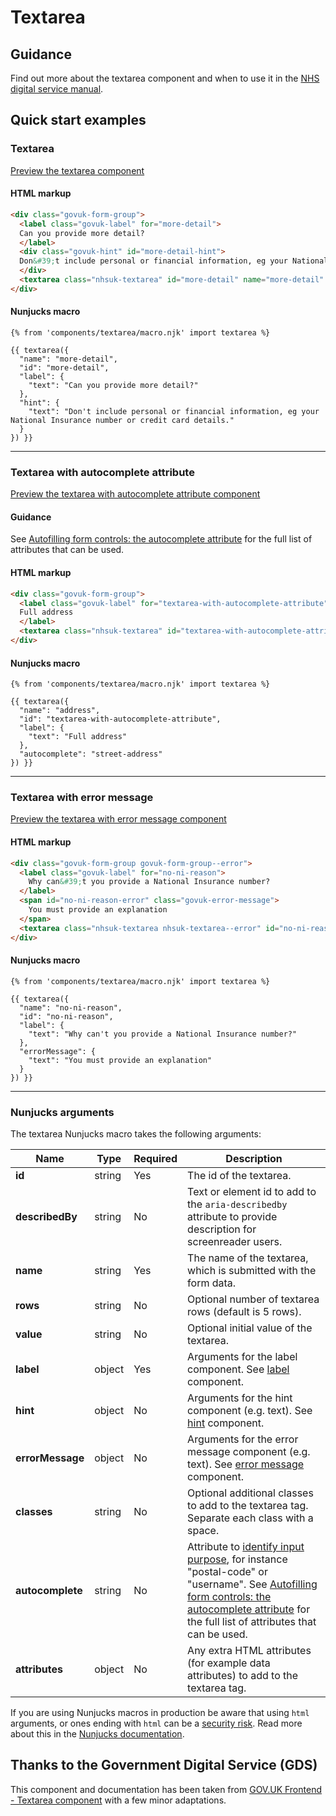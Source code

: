 # Textarea

## Guidance

Find out more about the textarea component and when to use it in the [NHS digital service manual](https://service-manual.nhs.uk/design-system/components/textarea).

## Quick start examples

### Textarea

[Preview the textarea component](https://nhsuk.github.io/nhsuk-frontend/components/textarea/index.html)

#### HTML markup

```html
<div class="govuk-form-group">
  <label class="govuk-label" for="more-detail">
  Can you provide more detail?
  </label>
  <div class="govuk-hint" id="more-detail-hint">
  Don&#39;t include personal or financial information, eg your National Insurance number or credit card details.
  </div>
  <textarea class="nhsuk-textarea" id="more-detail" name="more-detail" rows="5" aria-describedby="more-detail-hint"></textarea>
</div>
```

#### Nunjucks macro

```
{% from 'components/textarea/macro.njk' import textarea %}

{{ textarea({
  "name": "more-detail",
  "id": "more-detail",
  "label": {
    "text": "Can you provide more detail?"
  },
  "hint": {
    "text": "Don't include personal or financial information, eg your National Insurance number or credit card details."
  }
}) }}
```

---

### Textarea with autocomplete attribute

[Preview the textarea with autocomplete attribute component](https://nhsuk.github.io/nhsuk-frontend/components/textarea/autocomplete.html)

#### Guidance

See [Autofilling form controls: the autocomplete attribute](https://html.spec.whatwg.org/multipage/form-control-infrastructure.html#autofill) for the full list of attributes that can be used.

#### HTML markup

```html
<div class="govuk-form-group">
  <label class="govuk-label" for="textarea-with-autocomplete-attribute">
  Full address
  </label>
  <textarea class="nhsuk-textarea" id="textarea-with-autocomplete-attribute" name="address" rows="5" autocomplete="street-address"></textarea>
</div>
```

#### Nunjucks macro

```
{% from 'components/textarea/macro.njk' import textarea %}

{{ textarea({
  "name": "address",
  "id": "textarea-with-autocomplete-attribute",
  "label": {
    "text": "Full address"
  },
  "autocomplete": "street-address"
}) }}
```

---

### Textarea with error message

[Preview the textarea with error message component](https://nhsuk.github.io/nhsuk-frontend/components/textarea/error.html)

#### HTML markup

```html
<div class="govuk-form-group govuk-form-group--error">
  <label class="govuk-label" for="no-ni-reason">
    Why can&#39;t you provide a National Insurance number?
  </label>
  <span id="no-ni-reason-error" class="govuk-error-message">
    You must provide an explanation
  </span>
  <textarea class="nhsuk-textarea nhsuk-textarea--error" id="no-ni-reason" name="no-ni-reason" rows="5" aria-describedby="no-ni-reason-error"></textarea>
</div>
```

#### Nunjucks macro

```
{% from 'components/textarea/macro.njk' import textarea %}

{{ textarea({
  "name": "no-ni-reason",
  "id": "no-ni-reason",
  "label": {
    "text": "Why can't you provide a National Insurance number?"
  },
  "errorMessage": {
    "text": "You must provide an explanation"
  }
}) }}
```

---

### Nunjucks arguments

The textarea Nunjucks macro takes the following arguments:

| Name             | Type   | Required | Description                                                                                                                                                                                                                                                                                                                                               |
| ---------------- | ------ | -------- | --------------------------------------------------------------------------------------------------------------------------------------------------------------------------------------------------------------------------------------------------------------------------------------------------------------------------------------------------------- |
| **id**           | string | Yes      | The id of the textarea.                                                                                                                                                                                                                                                                                                                                   |
| **describedBy**  | string | No       | Text or element id to add to the `aria-describedby` attribute to provide description for screenreader users.                                                                                                                                                                                                                                              |
| **name**         | string | Yes      | The name of the textarea, which is submitted with the form data.                                                                                                                                                                                                                                                                                          |
| **rows**         | string | No       | Optional number of textarea rows (default is 5 rows).                                                                                                                                                                                                                                                                                                     |
| **value**        | string | No       | Optional initial value of the textarea.                                                                                                                                                                                                                                                                                                                   |
| **label**        | object | Yes      | Arguments for the label component. See [label](https://github.com/nhsuk/nhsuk-frontend/tree/master/packages/components/label) component.                                                                                                                                                                                                                  |
| **hint**         | object | No       | Arguments for the hint component (e.g. text). See [hint](https://github.com/nhsuk/nhsuk-frontend/tree/master/packages/components/hint) component.                                                                                                                                                                                                         |
| **errorMessage** | object | No       | Arguments for the error message component (e.g. text). See [error message](https://github.com/nhsuk/nhsuk-frontend/tree/master/packages/components/error-message) component.                                                                                                                                                                              |
| **classes**      | string | No       | Optional additional classes to add to the textarea tag. Separate each class with a space.                                                                                                                                                                                                                                                                 |
| **autocomplete** | string | No       | Attribute to [identify input purpose](https://www.w3.org/WAI/WCAG21/Understanding/identify-input-purpose.html), for instance "postal-code" or "username". See [Autofilling form controls: the autocomplete attribute](https://html.spec.whatwg.org/multipage/form-control-infrastructure.html#autofill) for the full list of attributes that can be used. |
| **attributes**   | object | No       | Any extra HTML attributes (for example data attributes) to add to the textarea tag.                                                                                                                                                                                                                                                                       |

If you are using Nunjucks macros in production be aware that using `html` arguments, or ones ending with `html` can be a [security risk](https://developer.mozilla.org/en-US/docs/Glossary/Cross-site_scripting). Read more about this in the [Nunjucks documentation](https://mozilla.github.io/nunjucks/api.html#user-defined-templates-warning).

## Thanks to the Government Digital Service (GDS)

This component and documentation has been taken from [GOV.UK Frontend - Textarea component](https://github.com/alphagov/govuk-frontend/tree/main/package/govuk/components/textarea) with a few minor adaptations.
